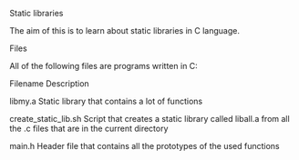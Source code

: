 Static libraries

The aim of this is to learn about static libraries in C language.



Files

All of the following files are programs written in C:



Filename	Description

libmy.a	Static library that contains a lot of functions

create_static_lib.sh	Script that creates a static library called liball.a from all the .c files that are in the current directory

main.h	Header file that contains all the prototypes of the used functions
